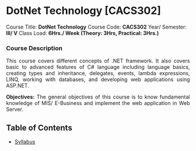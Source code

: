 # DotNet Technology [CACS302]

Course Title: **DotNet Technology**
Course Code: **CACS302**
Year/ Semester: **III/ V**
Class Load: **6Hrs./ Week (Theory: 3Hrs, Practical: 3Hrs.)**

### Course Description

<p align="justify">This course covers different concepts of .NET framework. It also covers basic to advanced features of C# language including language basics, creating types and inheritance, delegates, events, lambda expressions, LINQ, working with databases, and developing web applications using ASP.NET.</p>

<p align="justify"><b>Objectives:</b> The general objectives of this course is to know fundamental knowledge of MIS/ E-Business and implement the web application in Web Server.</p>

## Table of Contents

- [Syllabus](./syllabus.md)